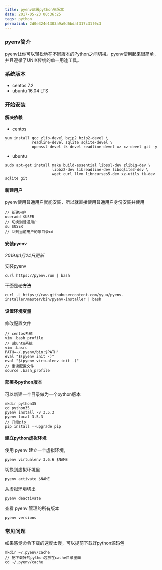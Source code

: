 ```yaml
---
title: pyenv部署python多版本
date: 2017-05-23 00:36:25
tags: python
permalink: 2d0e324e1303a9a0d6bdaf317c31f0c3
---
```

### pyenv简介
pyenv让你可以轻松地在不同版本的Python之间切换。pyenv使用起来很简单，并且遵循了UNIX传统的单一用途工具。

### 系统版本

+ centos 7.2
+ ubuntu 16.04 LTS

### 开始安装
#### 解决依赖

+ centos

```
yum install gcc zlib-devel bzip2 bzip2-devel \
            readline-devel sqlite sqlite-devel \
            openssl-devel tk-devel readline-devel xz xz-devel git -y
```

+ ubuntu

```
sudo apt-get install make build-essential libssl-dev zlib1g-dev \
                     libbz2-dev libreadline-dev libsqlite3-dev \
                     wget curl llvm libncurses5-dev xz-utils tk-dev sqlite git
```

#### 新建用户
pyenv使用普通用户就能安装，所以就直接使用普通用户身份安装并使用
```
// 新建用户
useradd $USER
// 切换到普通用户
su $USER
// 回到当前用户的家目录cd
```
#### 安装pyenv

*2019年1月24日更新*

安装pyenv

```
curl https://pyenv.run | bash
```

~~下面是老方法~~

```
curl -L https://raw.githubusercontent.com/yyuu/pyenv-installer/master/bin/pyenv-installer | bash
```
#### 设置环境变量
修改配置文件
```
// centos系统
vim .bash_profile
// ubuntu系统
vim .basrc
PATH=~/.pyenv/bin:$PATH"
eval "$(pyenv init -)"
eval "$(pyenv virtualenv-init -)"
// 重读配置文件
source .bash_profile
```
#### 部署多python版本
可以新建一个目录做为一个python版本
```
mkdir python35
cd python35
pyenv install -v 3.5.3
pyenv local 3.5.3
// 升级pip
pip install --upgrade pip
```

#### 建立python虚拟环境
使用 pyenv 建立一个虚拟环境，
```
pyenv virtualenv 3.6.6 $NAME
```
切换到虚拟环境里

```
pyenv activate $NAME
```

从虚拟环境切出

```
pyenv deactivate
```

查看 pyenv 管理的所有版本

```
pyenv versions
```

### 常见问题
如果感觉命令下载的速度太慢，可以提前下载好python源码包
```
mkdir ~/.pyenv/cache
// 把下载好的python包放在cache目录里面
cd ~/.pyenv/cache
```
